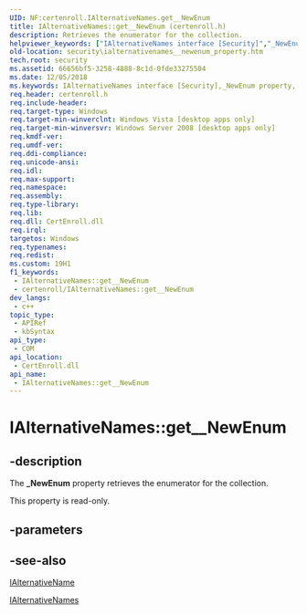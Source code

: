 ```yaml
---
UID: NF:certenroll.IAlternativeNames.get__NewEnum
title: IAlternativeNames::get__NewEnum (certenroll.h)
description: Retrieves the enumerator for the collection.
helpviewer_keywords: ["IAlternativeNames interface [Security]","_NewEnum property","IAlternativeNames._NewEnum","IAlternativeNames.get__NewEnum","IAlternativeNames::_NewEnum","IAlternativeNames::get__NewEnum","_NewEnum property [Security]","_NewEnum property [Security]","IAlternativeNames interface","certenroll/IAlternativeNames::_NewEnum","certenroll/IAlternativeNames::get__NewEnum","get__NewEnum","security.ialternativenames__newenum_property"]
old-location: security\ialternativenames__newenum_property.htm
tech.root: security
ms.assetid: 66656bf5-3258-4888-8c1d-0fde33275504
ms.date: 12/05/2018
ms.keywords: IAlternativeNames interface [Security],_NewEnum property, IAlternativeNames._NewEnum, IAlternativeNames.get__NewEnum, IAlternativeNames::_NewEnum, IAlternativeNames::get__NewEnum, _NewEnum property [Security], _NewEnum property [Security],IAlternativeNames interface, certenroll/IAlternativeNames::_NewEnum, certenroll/IAlternativeNames::get__NewEnum, get__NewEnum, security.ialternativenames__newenum_property
req.header: certenroll.h
req.include-header: 
req.target-type: Windows
req.target-min-winverclnt: Windows Vista [desktop apps only]
req.target-min-winversvr: Windows Server 2008 [desktop apps only]
req.kmdf-ver: 
req.umdf-ver: 
req.ddi-compliance: 
req.unicode-ansi: 
req.idl: 
req.max-support: 
req.namespace: 
req.assembly: 
req.type-library: 
req.lib: 
req.dll: CertEnroll.dll
req.irql: 
targetos: Windows
req.typenames: 
req.redist: 
ms.custom: 19H1
f1_keywords:
 - IAlternativeNames::get__NewEnum
 - certenroll/IAlternativeNames::get__NewEnum
dev_langs:
 - c++
topic_type:
 - APIRef
 - kbSyntax
api_type:
 - COM
api_location:
 - CertEnroll.dll
api_name:
 - IAlternativeNames::get__NewEnum
---
```


# IAlternativeNames::get__NewEnum


## -description

The <b>_NewEnum</b> property retrieves the enumerator for the collection.

This property is read-only.

## -parameters

## -see-also

<a href="/windows/desktop/api/certenroll/nn-certenroll-ialternativename">IAlternativeName</a>



<a href="/windows/desktop/api/certenroll/nn-certenroll-ialternativenames">IAlternativeNames</a>

